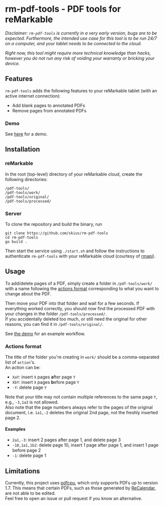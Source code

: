 # rm-pdf-tools - PDF tools for reMarkable

*Disclaimer: `rm-pdf-tools` is currently in a very early version, bugs are to be expected. Furthermore,
the intended use case for this tool is to be run 24/7 on a computer,
and your tablet needs to be connected to the cloud.*

*Right now, this tool might require more technical knowledge than hacks, however you do not run any risk
of voiding your warranty or bricking your device.*

## Features 
`rm-pdf-tools` adds the following features to your reMarkable tablet (with an active internet connection):
- Add blank pages to annotated PDFs 
- Remove pages from annotated PDFs 

### Demo 
See [here](https://www.reddit.com/r/RemarkableTablet/comments/pqod77/introducing_rmpdftools_insert_pages_and_delete/) for a demo.

## Installation 
### reMarkable
In the root (top-level) directory of your reMarkable cloud, create the following directories:
```
/pdf-tools/
/pdf-tools/work/
/pdf-tools/original/
/pdf-tools/processed/
```

### Server 
To clone the repository and build the binary, run 
```
git clone https://github.com/skius/rm-pdf-tools
cd rm-pdf-tools
go build .
```
Then start the service using `./start.sh` and follow the instructions to authenticate `rm-pdf-tools` with your
reMarkable cloud (courtesy of [rmapi](https://github.com/juruen/rmapi)).

## Usage 

To add/delete pages of a PDF, simply create a folder in `/pdf-tools/work/`
with a name following the [actions format](#Actions-format) corresponding to what you want to change about the PDF.

Then move your PDF into that folder and wait for a few seconds. If everything worked correctly, you should
now find the processed PDF with your changes in the folder `/pdf-tools/processed/`.  
If you accidentally deleted  too much, or still need the original for other reasons,
you can find it in `/pdf-tools/original/`.

See [the demo](resources/demo.mp4) for an example workflow.

### Actions format

The title of the folder you're creating in `work/` should be a comma-separated list of `action`'s.  
An action can be:
- `XaY`: insert `X` pages **a**fter page `Y`
- `XbY`: insert `X` pages **b**efore page `Y`
- `-Y`: delete page `Y`

Note that your title may not contain multiple references to the same page `Y`, e.g., `-3,1a3` is not allowed.  
Also note that the page numbers always refer to the pages of the original document, i.e. `1a1,-2` deletes the original
2nd page, not the freshly inserted page 2.

#### Examples 
- `2a1,-3`: insert 2 pages after page 1, and delete page 3
- `-10,1a1,1b2`: delete page 10, insert 1 page after page 1, and insert 1 page before page 2
- `-1`: delete page 1

## Limitations

Currently, this project uses [pdfcpu](https://github.com/pdfcpu/pdfcpu), which only supports PDFs up to version 1.7.
This means that certain PDFs, such as those generated by [ReCalendar](https://github.com/klimeryk/recalendar), are not able to be edited.   
Feel free to open an issue or pull request if you know an alternative.
